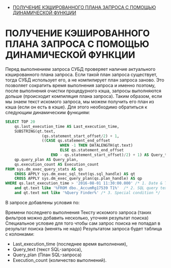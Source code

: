 - [ПОЛУЧЕНИЕ КЭШИРОВАННОГО ПЛАНА ЗАПРОСА С ПОМОЩЬЮ ДИНАМИЧЕСКОЙ ФУНКЦИИ](#получение-кэшированного-плана-запроса-с-помощью-динамической-функции)

# ПОЛУЧЕНИЕ КЭШИРОВАННОГО ПЛАНА ЗАПРОСА С ПОМОЩЬЮ ДИНАМИЧЕСКОЙ ФУНКЦИИ

Перед выполнением запроса СУБД проверяет наличие актуального кэшированного плана запроса. Если такой план запроса существует, тогда СУБД использует его, а не компилирует план запроса заново. Это позволяет сократить время выполнения запроса и именно поэтому, после выполнения очистки процедурного кэша, запросы выполняются дольше (происходит компиляция плана запроса). Таким образом, если мы знаем текст искомого запроса, мы можем получить его план из кэша (если он есть в кэше). Для этого необходимо обратиться к следующим динамическим функциям:

``` sql
SELECT TOP 20
	qs.last_execution_time AS Last_execution_time,
	SUBSTRING(qt.text, 
				(qs.statement_start_offset/2) + 1, 
				((CASE qs.statement_end_offset 
						WHEN -1 THEN DATALENGTH(qt.text) 
						ELSE qs.statement_end_offset 
					END - qs.statement_start_offset)/2) + 1) AS Query_text, 
	qp.query_plan AS Query_plan,
	qs.execution_count AS Execution_count
FROM sys.dm_exec_query_stats AS qs
	CROSS APPLY sys.dm_exec_sql_text(qs.sql_handle) AS qt
	CROSS APPLY sys.dm_exec_query_plan(qs.plan_handle) AS qp
WHERE qs.last_execution_time > '2016-08-01 11:30:00.000' /* 1. Date & Time filter */
	and qt.text like '%FROM dbo._AccumRg17539 T1%'	/* 2. SQL query text filter */
	and qt.text not like '%Query Finder%' /* 3. Special condition */
```
В запросе добавлены условия по:

Времени последнего выполнения
Тексту искомого запроса (таких фильтров можно добавить несколько, уточняя результат поиска)
Специальное условие для того чтобы сам запрос поиска не попадал в результат поиска (менять не надо)
Результатом запроса будет таблица с колонками:
  * Last_execution_time (последнее время выполнения), 
  * Query_text (текст SQL-запроса), 
  * Query_plan (План SQL-запроса) 
  * Execution_count (количество выполнений).